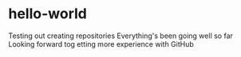 # hello-world
Testing out creating repositories
Everything's been going well so far
Looking forward tog etting more experience with GitHub
